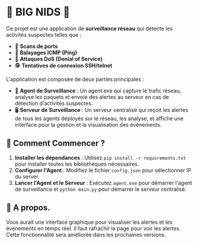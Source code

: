 # 📡 BIG NIDS 🚨

Ce projet est une application de **surveillance réseau** qui détecte les activités suspectes telles que :

- 🚀 **Scans de ports**
- 📶 **Balayages ICMP (Ping)**
- 🛑 **Attaques DoS (Denial of Service)**
- 🕵️ **Tentatives de connexion SSH/telnet**

L'application est composée de deux parties principales :

- 🤖 **Agent de Surveillance** : Un agent.exe qui capture le trafic réseau, analyse les paquets et envoie des alertes au serveur en cas de détection d'activités suspectes.
- 🖥️ **Serveur de Surveillance** : Un serveur centralisé qui reçoit les alertes de tous les agents déployés sur le réseau, les analyse, et affiche une interface pour la gestion et la visualisation des événements.

## 🚀 Comment Commencer ?

1. **Installer les dépendances** : Utilisez `pip install -r requirements.txt` pour installer toutes les bibliothèques nécessaires.
2. **Configurer l'Agent** : Modifiez le fichier `config.json` pour sélectionner IP du server.
3. **Lancer l'Agent et le Serveur** : Exécutez `agent.exe` pour démarrer l'agent de surveillance et `python main.py` pour démarrer le serveur centralisé.

## 📶 A propos.

Vous aurait une interface graphique pour visualiser les alertes et les événements en temps réel. Il faut rafrachir la page pour voir les alertes. Cette fonctionnalité sera améliorée dans les prochaines versions.
